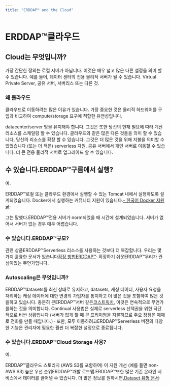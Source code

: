```yaml
---
title: "ERDDAP™ and the Cloud"
---
```

# ERDDAP™클라우드

## Cloud는 무엇입니까?

가장 간단한 정의는 로컬 서버가 아닙니다. 이것은 매우 넓고 많은 다른 설정을 의미 할 수 있습니다. 예를 들어, 데이터 센터의 전용 물리적 서버가 될 수 있습니다. Virtual Private Server, 공유 서버, 서버리스 또는 다른 것.

### 왜 클라우드

클라우드로 이동하려는 많은 이유가 있습니다. 가장 중요한 것은 물리적 하드웨어를 구입과 비교하여 compute/storage 요구에 적합한 유연성입니다.

datacenter/server 방을 유지해야 합니다. 그것은 또한 당신의 현재 필요에 따라 계산 리소스를 스케일링 할 수 있습니다. 클라우드와 같은 많은 다른 것들을 의미 할 수 있습니다, 당신의 리소스를 확장 할 수 있습니다. 그것은 더 많은 것을 위해 지불을 의미할 수 있었습니다 (또는 더 적은) serverless 자원. 공유 서버에서 개인 서버로 이동할 수 있습니다. 더 큰 전용 물리적 서버로 업그레이드 할 수 있습니다.

## 수 있습니다.ERDDAP™구름에서 실행?

예.

ERDDAP™로컬 또는 클라우드 환경에서 실행할 수 있는 Tomcat 내에서 실행하도록 설계되었습니다. Docker에서 실행하는 커뮤니티 지원이 있습니다.[- 한국어 Docker 지원 곧](https://github.com/ERDDAP/erddap/blob/main/DOCKER.md)·

그는 말했다.ERDDAP™전용 서버가 norm되었을 때 시간에 설계되었습니다. 서버가 없어서 서버가 없는 경우 매우 어렵습니다.

### 수 있습니다.ERDDAP™규모?

관련 상품ERDDAP™Serverless 리소스를 사용하는 것보다 더 복잡합니다. 우리는 몇 가지 훌륭한 문서가 있습니다[확장 방법ERDDAP™](https://erddap.github.io/docs/server-admin/scaling)· 확장하기 쉬운ERDDAP™우리가 관심이있는 무언가입니다.

### Autoscaling은 무엇입니까?

ERDDAP™datasets를 최신 상태로 유지하고, datasets, 캐싱 데이터, 사용자 요청을 처리하는 캐싱 데이터에 대한 변경의 가입자를 통지하고 더 많은 것을 포함하여 많은 것을하고 있습니다. 충분히 큰ERDDAP™서버 같은[코스트워치](https://coastwatch.pfeg.noaa.gov/erddap/index.html), 이것은 연속적으로 무언가를하는 것을 의미합니다. Continual 사용법은 실제로 serverless 선택권을 위한 극단적으로 비싼 상황입니다 (서버가 없게 할 때 큰 프리미엄을 지불하므로 주요 장점은 때때로 전화를 만들 때입니다.) · 또한, 모두 이동하려고ERDDAP™Serverless 버전의 다양한 기능은 관리자에 필요한 훨씬 더 복잡한 설정으로 종료됩니다.

### 수 있습니다.ERDDAP™Cloud Storage 사용?

예.

ERDDAP™클라우드 스토리지 (AWS S3를 포함하여) 이 지원 개선 (예를 들면 non-AWS S3) 높은 우선 순위ERDDAP™개발 로드맵.ERDDAP™또한 많은 기존 온라인 서비스에서 데이터를 끌어낼 수 있습니다. 더 많은 정보를 원하시면,[Dataset 유형 문서](https://erddap.github.io/docs/server-admin/datasets#detailed-descriptions-of-dataset-types)·
